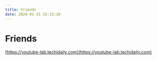 ```yaml
---
title: Friends
date: 2024-01-31 15:13:18
---
```


# Friends

[https://youtube-lab.techidaily.com](https://youtube-lab.techidaily.com)